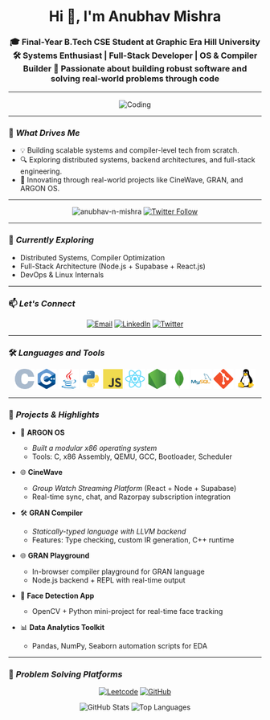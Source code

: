 <h1 align="center">Hi 👋, I'm Anubhav Mishra</h1>
<h3 align="center">
🎓 Final-Year B.Tech CSE Student at Graphic Era Hill University  
🛠 Systems Enthusiast | Full-Stack Developer | OS & Compiler Builder  
🚀 Passionate about building robust software and solving real-world problems through code
</h3>

---

<p align="center">
  <img align="center" alt="Coding" width="400" src="https://cdn.dribbble.com/users/1162077/screenshots/3848914/programmer.gif" />
</p>

---

### 🌟 *What Drives Me*
- 💡 Building scalable systems and compiler-level tech from scratch.  
- 🔍 Exploring distributed systems, backend architectures, and full-stack engineering.  
- 🚀 Innovating through real-world projects like CineWave, GRAN, and ARGON OS.  

---

<p align="center"> 
  <img src="https://komarev.com/ghpvc/?username=anubhav-n-mishra&label=Profile%20views&color=0e75b6&style=flat" alt="anubhav-n-mishra" />  
  <a href="https://twitter.com/anubhav_writes" target="blank"><img src="https://img.shields.io/twitter/follow/anubhav_writes?logo=twitter&style=for-the-badge" alt="Twitter Follow" /></a> 
</p>

---

### 🧠 *Currently Exploring*
- Distributed Systems, Compiler Optimization  
- Full-Stack Architecture (Node.js + Supabase + React.js)  
- DevOps & Linux Internals  

---

### 📫 *Let's Connect*
<p align="center">
  <a href="mailto:anubhav09.work@gmail.com"><img src="https://img.shields.io/badge/Gmail-D14836?style=for-the-badge&logo=gmail&logoColor=white" alt="Email"></a>
  <a href="https://linkedin.com/in/anubhav-mishra0" target="blank"><img src="https://img.shields.io/badge/LinkedIn-0077B5?style=for-the-badge&logo=linkedin&logoColor=white" alt="LinkedIn"></a>
  <a href="https://twitter.com/anubhav_writes" target="blank"><img src="https://img.shields.io/badge/Twitter-1DA1F2?style=for-the-badge&logo=twitter&logoColor=white" alt="Twitter"></a>
</p>

---

### 🛠 *Languages and Tools*
<p align="center"> 
  <img src="https://raw.githubusercontent.com/devicons/devicon/master/icons/c/c-original.svg" alt="C" width="40" height="40" />
  <img src="https://raw.githubusercontent.com/devicons/devicon/master/icons/cplusplus/cplusplus-original.svg" alt="C++" width="40" height="40" />
  <img src="https://raw.githubusercontent.com/devicons/devicon/master/icons/java/java-original.svg" alt="Java" width="40" height="40" />
  <img src="https://raw.githubusercontent.com/devicons/devicon/master/icons/python/python-original.svg" alt="Python" width="40" height="40" />
  <img src="https://raw.githubusercontent.com/devicons/devicon/master/icons/javascript/javascript-original.svg" alt="JavaScript" width="40" height="40" />
  <img src="https://raw.githubusercontent.com/devicons/devicon/master/icons/react/react-original.svg" alt="React" width="40" height="40" />
  <img src="https://raw.githubusercontent.com/devicons/devicon/master/icons/nodejs/nodejs-original.svg" alt="Node.js" width="40" height="40" />
  <img src="https://raw.githubusercontent.com/devicons/devicon/master/icons/mongodb/mongodb-original.svg" alt="MongoDB" width="40" height="40" />
  <img src="https://raw.githubusercontent.com/devicons/devicon/master/icons/mysql/mysql-original-wordmark.svg" alt="MySQL" width="40" height="40" />
  <img src="https://raw.githubusercontent.com/devicons/devicon/master/icons/git/git-original.svg" alt="Git" width="40" height="40" />
  <img src="https://raw.githubusercontent.com/devicons/devicon/master/icons/linux/linux-original.svg" alt="Linux" width="40" height="40" />
</p>

---

### 🚀 *Projects & Highlights*

- 🔧 **ARGON OS**  
  - *Built a modular x86 operating system*  
  - Tools: C, x86 Assembly, QEMU, GCC, Bootloader, Scheduler

- 🌐 **CineWave**  
  - *Group Watch Streaming Platform* (React + Node + Supabase)  
  - Real-time sync, chat, and Razorpay subscription integration

- 🛠 **GRAN Compiler**  
  - *Statically-typed language with LLVM backend*  
  - Features: Type checking, custom IR generation, C++ runtime

- 🌐 **GRAN Playground**  
  - In-browser compiler playground for GRAN language  
  - Node.js backend + REPL with real-time output

- 🧠 **Face Detection App**  
  - OpenCV + Python mini-project for real-time face tracking

- 📊 **Data Analytics Toolkit**  
  - Pandas, NumPy, Seaborn automation scripts for EDA

---

### 🌟 *Problem Solving Platforms*
<p align="center">
  <a href="https://leetcode.com/anubhav_n_mishra/" target="blank"><img src="https://img.shields.io/badge/LeetCode-FFA116?style=for-the-badge&logo=leetcode&logoColor=white" alt="Leetcode" /></a>
  <a href="https://github.com/anubhav-n-mishra" target="blank"><img src="https://img.shields.io/badge/GitHub-181717?style=for-the-badge&logo=github&logoColor=white" alt="GitHub" /></a>
</p>

<p align="center">
  <img src="https://github-readme-stats.vercel.app/api?username=anubhav-n-mishra&show_icons=true&theme=radical" alt="GitHub Stats" />
  <img src="https://github-readme-stats.vercel.app/api/top-langs/?username=anubhav-n-mishra&layout=compact&theme=radical" alt="Top Languages" />
</p>
